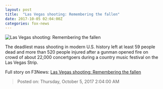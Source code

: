 ```yaml
---
layout: post
title:  "Las Vegas shooting: Remembering the fallen"
date: 2017-10-05 02:04:00Z
categories: fox-news
---
```


![Las Vegas shooting: Remembering the fallen](http://a57.foxnews.com/images.foxnews.com/content/fox-news/us/2017/10/04/las-vegas-shooting-remembering-fallen/_jcr_content/article-text/article-par-4/inline_spotlight_ima/image.img.jpg/612/344/1507082914449.jpg?ve=1&tl=1)

The deadliest mass shooting in modern U.S. history left at least 59 people dead and more than 520 people injured after a gunman opened fire on crowd of about 22,000 concertgoers during a country music festival on the Las Vegas Strip.


Full story on F3News: [Las Vegas shooting: Remembering the fallen](http://www.f3nws.com/n/SVdN2)

> Posted on: Thursday, October 5, 2017 2:04:00 AM

